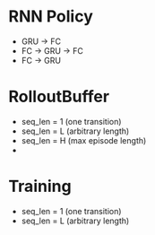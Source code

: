 # RNN Policy
- GRU -> FC
- FC -> GRU -> FC
- FC -> GRU

# RolloutBuffer
- seq_len = 1 (one transition)
- seq_len = L (arbitrary length)
- seq_len = H (max episode length)
-  
# Training
- seq_len = 1 (one transition)
- seq_len = L (arbitrary length)